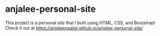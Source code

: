 # anjalee-personal-site

This project is a personal site that I built using HTML, CSS, and Bootstrap! Check it out at https://anjaleenpatel.github.io/anjalee-personal-site/
